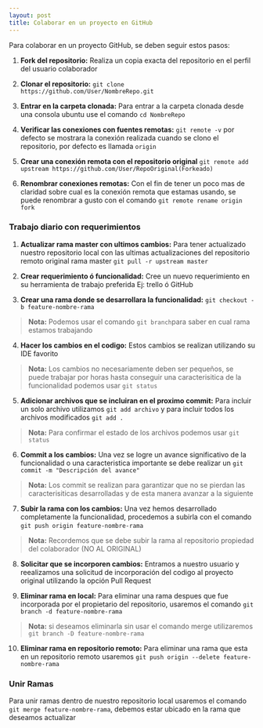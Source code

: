 ```yaml
---
layout: post
title: Colaborar en un proyecto en GitHub
---
```


Para colaborar en un proyecto GitHub, se deben seguir estos pasos:

1. **Fork del repositorio:** Realiza un copia exacta del repositorio en el perfil del usuario colaborador
2. **Clonar el repositorio:** 
  `
  git clone https://github.com/User/NombreRepo.git
  `
  
3. **Entrar en la carpeta clonada:** Para entrar a la carpeta clonada desde una consola ubuntu use el comando `cd NombreRepo`

 
4. **Verificar las conexiones con fuentes remotas:** `git remote -v` por defecto se mostrara la conexión realizada cuando se clono el repositorio, por defecto es llamada `origin`
 
5. **Crear una conexión remota con el repositorio original** `git remote add upstream https://github.com/User/RepoOriginal(Forkeado)`

6. **Renombrar conexiones remotas:** Con el fin de tener un poco mas de claridad sobre cual es la conexión remota que estamas usando, se puede renombrar a gusto con el comando `git remote rename origin fork`

### Trabajo diario con requerimientos

1. **Actualizar rama master con ultimos cambios:** Para tener actualizado nuestro repositorio local con las ultimas actualizaciones del repositorio remoto original rama master `git pull -r upstream master`

2. **Crear requerimiento ó funcionalidad:** Cree un nuevo requerimiento en su herramienta de trabajo preferida Ej: trello ó GitHub

3. **Crear una rama donde se desarrollara la funcionalidad:** `git checkout -b feature-nombre-rama`
> **Nota:** Podemos usar el comando `git branch`para saber en cual rama estamos trabajando
4. **Hacer los cambios en el codigo:** Estos cambios se realizan utilizando su IDE favorito 
> **Nota:** Los cambios no necesariamente deben ser pequeños, se puede trabajar por horas hasta conseguir una caracterisitica de la funcionalidad podemos usar `git status`

5. **Adicionar archivos que se incluiran en el proximo commit:** Para incluir un solo archivo utilizamos `git add archivo` y para incluir todos los archivos modificados `git add .`

> **Nota:** Para confirmar el estado de los archivos podemos usar `git status`

6. **Commit a los cambios:** Una vez se logre un avance significativo de la funcionalidad o una caracteristica importante se debe realizar un `git commit -m "Descripción del avance"`

> **Nota:** Los commit se realizan para garantizar que no se pierdan las caracterisiticas desarrolladas y de esta manera avanzar a la siguiente

7. **Subir la rama con los cambios:** Una vez hemos desarrollado completamente la funcionalidad, procedemos a subirla con el comando `git push origin feature-nombre-rama` 

> **Nota:** Recordemos que se debe subir la rama al repositorio propiedad del colaborador (NO AL ORIGINAL)

8. **Solicitar que se incorporen cambios:** Entramos a nuestro usuario y reealizamos una solicitud de incorporación del codigo al proyecto original utilizando la opción Pull Request

9. **Eliminar rama en local:** Para eliminar una rama despues que fue incorporada por el propietario del repositorio, usaremos el comando `git branch -d feature-nombre-rama`

> **Nota:** si deseamos eliminarla sin usar el comando merge utilizaremos `git branch -D feature-nombre-rama`

10. **Eliminar rama en repositorio remoto:** Para eliminar una rama que esta en un repositorio remoto usaremos `git push origin --delete feature-nombre-rama`

### Unir Ramas

Para unir ramas dentro de nuestro repositorio local usaremos el comando `git merge feature-nombre-rama`, debemos estar ubicado en la rama que deseamos actualizar


<!-- Next you can update your site name, avatar and other options using the _config.yml file in the root of your repository (shown below).

![_config.yml]({{ site.baseurl }}/images/config.png)

The easiest way to make your first post is to edit this one. Go into /_posts/ and update the Hello World markdown file. For more instructions head over to the [Jekyll Now repository](https://github.com/barryclark/jekyll-now) on GitHub. -->
